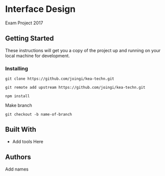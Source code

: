 # Interface Design

Exam Project 2017

## Getting Started

These instructions will get you a copy of the project up and running on your local machine for development.

### Installing
```
git clone https://github.com/joingi/kea-techn.git
```

```
git remote add upstream https://github.com/joingi/kea-techn.git
```

```
npm install
```

Make branch
```
git checkout -b name-of-branch
```

## Built With

* Add tools Here

## Authors
Add names

